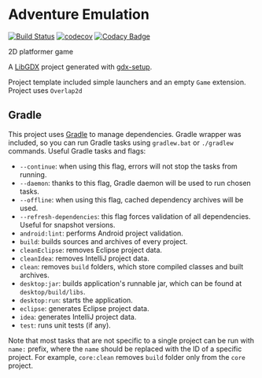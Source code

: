 # Adventure Emulation

[![Build Status](https://travis-ci.com/CoolONEOfficial/adventure-simulation.svg?token=wfz5f29VzkAUQiKYXcZQ&branch=master)](https://travis-ci.com/CoolONEOfficial/adventure-simulation)
[![codecov](https://codecov.io/gh/CoolONEOfficial/adventure-simulation/branch/master/graph/badge.svg?token=W88P95Fwo1)](https://codecov.io/gh/CoolONEOfficial/adventure-simulation)
[![Codacy Badge](https://api.codacy.com/project/badge/Grade/ae2245672f4a4e72b532c290e7595b78)](https://www.codacy.com/app/CoolONEOfficial/adventure-simulation?utm_source=github.com&amp;utm_medium=referral&amp;utm_content=CoolONEOfficial/adventure-simulation&amp;utm_campaign=Badge_Grade)

2D platformer game

A [LibGDX](http://libgdx.badlogicgames.com/) project generated with [gdx-setup](https://github.com/czyzby/gdx-setup).

Project template included simple launchers and an empty `Game` extension.
Project uses `Overlap2d`

## Gradle

This project uses [Gradle](http://gradle.org/) to manage dependencies. Gradle wrapper was included, so you can run Gradle tasks using `gradlew.bat` or `./gradlew` commands. Useful Gradle tasks and flags:

- `--continue`: when using this flag, errors will not stop the tasks from running.
- `--daemon`: thanks to this flag, Gradle daemon will be used to run chosen tasks.
- `--offline`: when using this flag, cached dependency archives will be used.
- `--refresh-dependencies`: this flag forces validation of all dependencies. Useful for snapshot versions.
- `android:lint`: performs Android project validation.
- `build`: builds sources and archives of every project.
- `cleanEclipse`: removes Eclipse project data.
- `cleanIdea`: removes IntelliJ project data.
- `clean`: removes `build` folders, which store compiled classes and built archives.
- `desktop:jar`: builds application's runnable jar, which can be found at `desktop/build/libs`.
- `desktop:run`: starts the application.
- `eclipse`: generates Eclipse project data.
- `idea`: generates IntelliJ project data.
- `test`: runs unit tests (if any).

Note that most tasks that are not specific to a single project can be run with `name:` prefix, where the `name` should be replaced with the ID of a specific project.
For example, `core:clean` removes `build` folder only from the `core` project.
